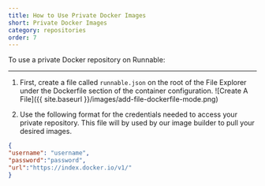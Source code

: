 ```yaml
---
title: How to Use Private Docker Images
short: Private Docker Images
category: repositories
order: 7
---
```


To use a private Docker repository on Runnable:

---

1. First, create a file called `runnable.json` on the root of the File Explorer under the Dockerfile section of the container configuration.
  ![Create A File]({{ site.baseurl }}/images/add-file-dockerfile-mode.png)

2. Use the following format for the credentials needed to access your private repository. This file will by used by our image builder to pull your desired images.

```json
{
"username": "username",
"password":"password",
"url":"https://index.docker.io/v1/"
}
```
